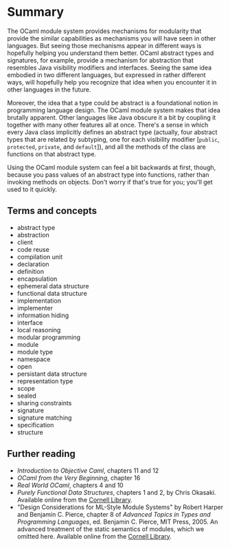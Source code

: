 # Summary

The OCaml module system provides mechanisms for modularity that provide the
similar capabilities as mechanisms you will have seen in other languages. 
But seeing those mechanisms appear in different ways is hopefully helping
you understand them better.  OCaml abstract types and signatures, for example, provide a
mechanism for abstraction that resembles Java visibility modifiers and interfaces.
Seeing the same idea embodied in two different languages, but expressed in 
rather different ways, will hopefully help you recognize that idea when you
encounter it in other languages in the future.

Moreover, the idea that a type could be abstract is a foundational notion in
programming language design.  The OCaml module system makes that idea brutally apparent.
Other languages like Java obscure it a bit by coupling it together with many
other features all at once.  There's a sense in which every Java class 
implicitly defines an abstract type (actually, four abstract types that are
related by subtyping, one for each visibility modifier [`public`, `protected`, `private`,
and `default`]), and all the methods of the class are functions on that abstract type.  

Using the OCaml module system can feel a bit backwards at first, though, because
you pass values of an abstract type into functions, rather than invoking methods on 
objects.  Don't worry if that's true for you; you'll get used to it quickly.

## Terms and concepts

* abstract type
* abstraction
* client
* code reuse
* compilation unit
* declaration
* definition
* encapsulation
* ephemeral data structure
* functional data structure
* implementation
* implementer
* information hiding
* interface
* local reasoning
* modular programming
* module
* module type
* namespace
* open
* persistant data structure
* representation type
* scope
* sealed
* sharing constraints
* signature
* signature matching
* specification
* structure

## Further reading

* *Introduction to Objective Caml*, chapters 11 and 12
* *OCaml from the Very Beginning*, chapter 16
* *Real World OCaml*, chapters 4 and 10
* *Purely Functional Data Structures*, chapters 1 and 2, by Chris Okasaki.
  Available online from the [Cornell Library][okasaki].
* "Design Considerations for ML-Style Module Systems" by Robert Harper and Benjamin
  C. Pierce, chapter 8 of *Advanced Topics in Types and Programming Languages*, ed.
  Benjamin C. Pierce, MIT Press, 2005.  An advanced treatment of the static semantics of
  modules, which we omitted here. Available online from the [Cornell Library][attapl].


[okasaki]: https://newcatalog.library.cornell.edu/catalog/9494445
[attapl]: https://newcatalog.library.cornell.edu/catalog/6176852

